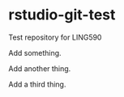 # rstudio-git-test
Test repository for LING590

Add something.

Add another thing.

Add a third thing.
